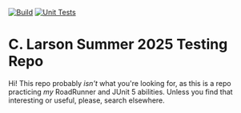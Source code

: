 [![Build](https://github.com/cLarson-asbHum/ftc-summer-25/actions/workflows/gradle-build.yaml/badge.svg?branch=test-double)](https://github.com/cLarson-asbHum/ftc-summer-25/actions/workflows/gradle-build.yaml)
[![Unit Tests](https://github.com/cLarson-asbHum/ftc-summer-25/actions/workflows/gradle-test.yaml/badge.svg?branch=test-double)](https://github.com/cLarson-asbHum/ftc-summer-25/actions/workflows/gradle-test.yaml)

# C. Larson Summer 2025 Testing Repo

Hi! This repo probably *isn't* what you're looking for, as this is a repo 
practicing *my* RoadRunner and JUnit 5 abilities. Unless you find that 
interesting or useful, please, search elsewhere.
